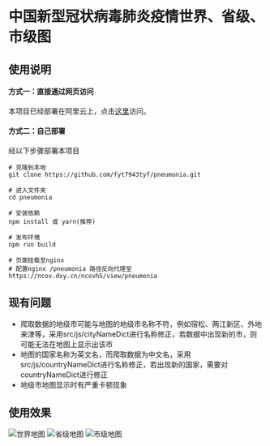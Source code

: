 # 中国新型冠状病毒肺炎疫情世界、省级、市级图

## 使用说明
#### 方式一：直接通过网页访问
本项目已经部署在阿里云上，点击[这里](http://47.100.98.138/)访问。
#### 方式二：自己部署
经以下步骤部署本项目
```
# 克隆到本地
git clone https://github.com/fyt7943tyf/pneumonia.git

# 进入文件夹
cd pneumonia

# 安装依赖
npm install 或 yarn(推荐)

# 发布环境
npm run build

# 页面挂载至nginx
# 配置nginx /pneumonia 路径反向代理至 https://ncov.dxy.cn/ncovh5/view/pneumonia
```
## 现有问题
* 爬取数据的地级市可能与地图的地级市名称不符，例如宿松、两江新区、外地来津等，采用src/js/cityNameDict进行名称修正，若数据中出现新的市，则可能无法在地图上显示出该市
* 地图的国家名称为英文名，而爬取数据为中文名，采用src/js/countryNameDict进行名称修正，若出现新的国家，需要对countryNameDict进行修正
* 地级市地图显示时有严重卡顿现象

## 使用效果
![世界地图](https://github.com/fyt7943tyf/pneumonia/blob/master/world.jpg)
![省级地图](https://github.com/fyt7943tyf/pneumonia/blob/master/province.jpg)
![市级地图](https://github.com/fyt7943tyf/pneumonia/blob/master/city.jpg)

